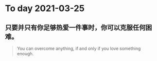 
# To day 2021-03-25


## 只要并只有你足够热爱一件事时，你可以克服任何困难。
> You can overcome anything, if and only if you love something enough.

    
